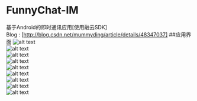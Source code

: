 # FunnyChat-IM
基于Android的即时通讯应用[使用融云SDK]<br>
Blog : [http://blog.csdn.net/mummyding/article/details/48347037]
##应用界面
![alt text](http://ww4.sinaimg.cn/bmiddle/df755665gw1evwjtpvm3ej20k00zk76h.jpg) <br>
![alt text](http://ww1.sinaimg.cn/bmiddle/df755665gw1evwjtqk1gaj20k00zk0up.jpg)<br>
![alt text](http://ww4.sinaimg.cn/bmiddle/df755665gw1evwjtr9azrj20k00zk76k.jpg)<br>
![alt text](http://ww3.sinaimg.cn/bmiddle/df755665gw1evwjtrxucaj20k00zkgmz.jpg)<br>
![alt text](http://ww3.sinaimg.cn/bmiddle/df755665gw1evwjtsg566j20k00zkdib.jpg)<br>
![alt text](http://ww1.sinaimg.cn/bmiddle/df755665gw1evwjtt4b9rj20k00zk76v.jpg)<br>
![alt text](http://ww3.sinaimg.cn/bmiddle/df755665gw1evwjttuwwbj20k00zkgpg.jpg)<br>
![alt text](http://ww3.sinaimg.cn/bmiddle/df755665gw1evwjtumh95j20k00zktb3.jpg)<br>
![alt text](http://ww1.sinaimg.cn/bmiddle/df755665gw1evwjtva83oj20k00zk40a.jpg)<br>

